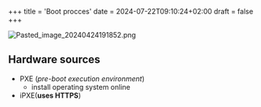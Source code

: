 +++
title = 'Boot procces'
date = 2024-07-22T09:10:24+02:00
draft = false
+++

    
![Pasted_image_20240424191852.png](/Pasted_image_20240424191852.png)




## Hardware sources
- PXE (*pre-boot execution environment*)
	- install operating system online
- iPXE(**uses HTTPS**)






